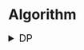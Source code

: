 # Algorithm

<details>
<summary style="font-size:20px">DP</summary>
<div markdown="1">
DP(Dynamic Programming)란?

- 기억하며 해결하는 알고리즘이며 Brute Force의 성능를 개선하기 위해 고안된 알고리즘입니다.
- Brute Force 시 발생하는 연산의 중복을 줄일 수 있습니다.
- 갱신을 통해 최대 혹은 최소를 기억해 이전의 연산을 수행하지 않아도 됩니다.

DP는 어떤 방식을 통해 문제를 해결하나요?

- DP는 Memory(새로운 공간, 자료구조)를 사용해 중복 연산을 줄이고 연산을 줄여 수행 속도를 개선합니다.
- DP를 사용하는 문제라고 판단이 되었다면 어떤식으로 정보를 누적할지 생각하고 이전의 연산으로 되돌아가지 않는 방법을 찾아야합니다.

어떤 경우에 DP를 사용하면 좋나요?

- DFS/BFS 로 해결 가능하지만 경우의 수가 너무 많을 경우
- 경우의 수에 중복 연산이 많을 경우

</div>
</details>
